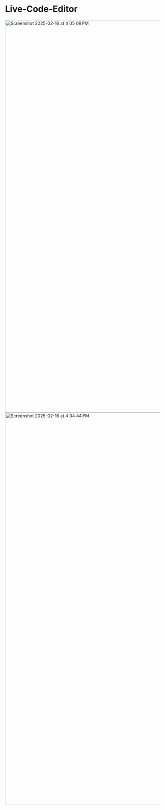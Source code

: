 # Live-Code-Editor
<img width="1280" alt="Screenshot 2025-02-16 at 4 05 08 PM" src="https://github.com/user-attachments/assets/40a7478a-92a9-47e3-b76b-cea051c3c4c1" />

<img width="1280" alt="Screenshot 2025-02-16 at 4 04 44 PM" src="https://github.com/user-attachments/assets/43c7f8f4-1bb0-4537-91d4-8d99c6a57f91" />
